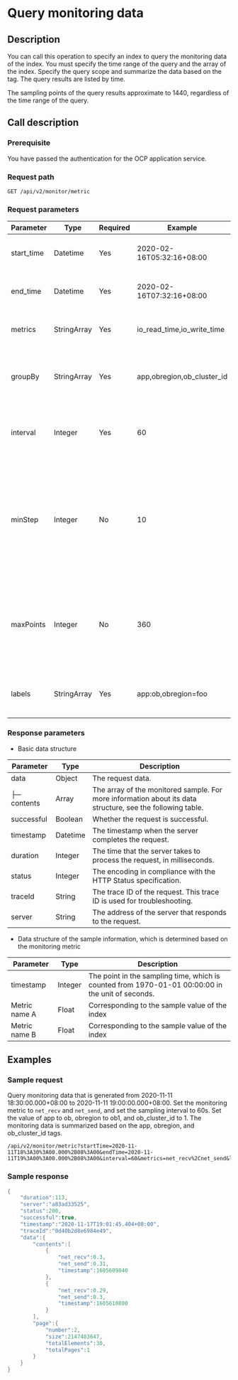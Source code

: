 # Query monitoring data

## Description

You can call this operation to specify an index to query the monitoring data of the index. You must specify the time range of the query and the array of the index. Specify the query scope and summarize the data based on the tag. The query results are listed by time.

The sampling points of the query results approximate to 1440, regardless of the time range of the query.

## Call description

### Prerequisite

You have passed the authentication for the OCP application service.

### Request path

`GET /api/v2/monitor/metric`

### Request parameters

| Parameter  |    Type     | Required |          Example           |                         Description                          |
|------------|-------------|----------|----------------------------|--------------------------------------------------------------|
| start_time | Datetime    | Yes      | 2020-02-16T05:32:16+08:00  | The start time of the monitoring data.                       |
| end_time   | Datetime    | Yes      | 2020-02-16T07:32:16+08:00  | The end time of the monitoring data.                         |
| metrics    | StringArray | Yes      | io_read_time,io_write_time | The array of the monitoring metric.                          |
| groupBy    | StringArray | Yes      | app,obregion,ob_cluster_id | The tag used for summarizing the monitoring data.            |
| interval   | Integer     | Yes      | 60                         | The interval of the monitoring data, in the unit of seconds. |
| minStep    | Integer     | No   | 10                         | Query sampling interval, which represents the minimum monitoring result sampling interval, and the default value is 0. |
| maxPoints  | Integer     | No   | 360                        | The maximum number of points returned by monitoring results, the default value is 1440.        |
| labels     | StringArray | Yes      | app:ob,obregion=foo        | The filter condition of the monitoring data.                 |

### Response parameters

* Basic data structure

|  Parameter  |   Type   |                                                Description                                                 |
|-------------|----------|------------------------------------------------------------------------------------------------------------|
| data        | Object   | The request data.                                                                                          |
| ├─ contents | Array    | The array of the monitored sample. For more information about its data structure, see the following table. |
| successful  | Boolean  | Whether the request is successful.                                                                         |
| timestamp   | Datetime | The timestamp when the server completes the request.                                                       |
| duration    | Integer  | The time that the server takes to process the request, in milliseconds.                                    |
| status      | Integer  | The encoding in compliance with the HTTP Status specification.                                             |
| traceId     | String   | The trace ID of the request. This trace ID is used for troubleshooting.                                    |
| server      | String   | The address of the server that responds to the request.                                                    |

* Data structure of the sample information, which is determined based on the monitoring metric

|   Parameter   |  Type   |                                            Description                                            |
|---------------|---------|---------------------------------------------------------------------------------------------------|
| timestamp     | Integer | The point in the sampling time, which is counted from 1970-01-01 00:00:00 in the unit of seconds. |
| Metric name A | Float   | Corresponding to the sample value of the index                                                    |
| Metric name B | Float   | Corresponding to the sample value of the index                                                    |

## Examples

### Sample request

Query monitoring data that is generated from 2020-11-11 18:30:00.000+08:00 to 2020-11-11 19:00:00.000+08:00. Set the monitoring metric to `net_recv` and `net_send`, and set the sampling interval to 60s. Set the value of app to ob, obregion to ob1, and ob_cluster_id to 1. The monitoring data is summarized based on the app, obregion, and ob_cluster_id tags.

```code
/api/v2/monitor/metric?startTime=2020-11-11T18%3A30%3A00.000%2B08%3A00&endTime=2020-11-11T19%3A00%3A00.000%2B08%3A00&interval=60&metrics=net_recv%2Cnet_send&labels=app%3Aob%2Cobregion%3Aob1%2Cob_cluster_id%3A1&groupBy=app%2Cobregion%2Cob_cluster_id
```

### Sample response

```Java
{
    "duration":113,
    "server":"a83ad33525",
    "status":200,
    "successful":true,
    "timestamp":"2020-11-17T19:01:45.404+08:00",
    "traceId":"0d40b2d8e6984e49",
    "data":{
        "contents":[
            {
                "net_recv":0.3,
                "net_send":0.31,
                "timestamp":1605609840
            },
            {
                "net_recv":0.29,
                "net_send":0.3,
                "timestamp":1605610800
            }
        ],
        "page":{
            "number":2,
            "size":2147483647,
            "totalElements":30,
            "totalPages":1
        }
    }
}
```

